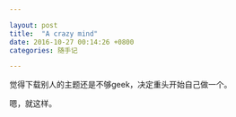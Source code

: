 ```yaml
---

layout: post
title:  "A crazy mind"
date: 2016-10-27 00:14:26 +0800
categories: 随手记

---
```


觉得下载别人的主题还是不够geek，决定重头开始自己做一个。

嗯，就这样。

